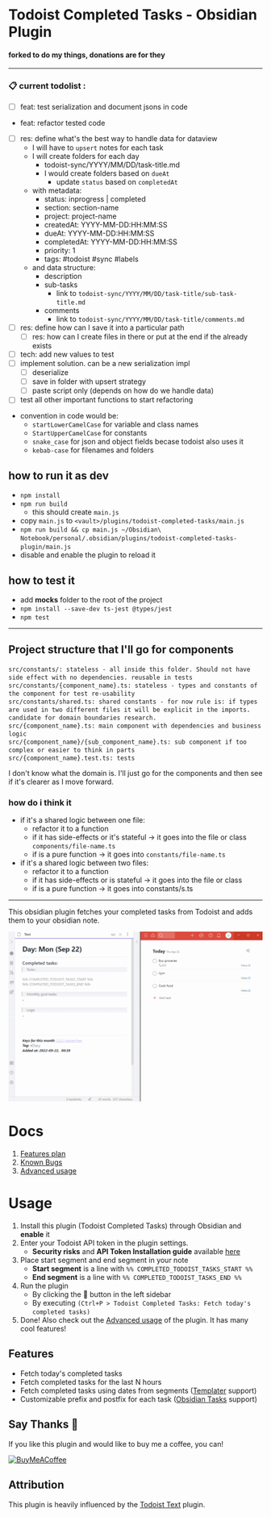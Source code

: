 # Todoist Completed Tasks - Obsidian Plugin
#### forked to do my things, donations are for they

---

### 📋 current todolist :
- [ ] feat: test serialization and document jsons in code
- feat: refactor tested code
- [ ] res: define what's the best way to handle data for dataview
    - I will have to `upsert` notes for each task
    - I will create folders for each day
        - todoist-sync/YYYY/MM/DD/task-title.md
        - I would create folders based on `dueAt`
            - update `status` based on `completedAt`
    - with metadata:
        - status: inprogress | completed
        - section: section-name
        - project: project-name
        - createdAt: YYYY-MM-DD:HH:MM:SS
        - dueAt: YYYY-MM-DD:HH:MM:SS
        - completedAt: YYYY-MM-DD:HH:MM:SS
        - priority: 1
        - tags: #todoist #sync #labels
    - and data structure:
        - description
        - sub-tasks
            - link to `todoist-sync/YYYY/MM/DD/task-title/sub-task-title.md`
        - comments
            - link to `todoist-sync/YYYY/MM/DD/task-title/comments.md`
- [ ] res: define how can I save it into a particular path
    - [ ] res: how can I create files in there or put at the end if the already exists
- [ ] tech: add new values to test
- [ ] implement solution. can be a new serialization impl
    - [ ] deserialize
    - [ ] save in folder with upsert strategy
    - [ ] paste script only (depends on how do we handle data) 
- [ ] test all other important functions to start refactoring
- convention in code would be: 
    - `startLowerCamelCase` for variable and class names
    - `StartUpperCamelCase` for constants
    - `snake_case` for json and object fields becase todoist also uses it
    - `kebab-case` for filenames and folders

## how to run it as dev
-  `npm install`
-  `npm run build`
    - this should create `main.js` 
- copy `main.js` to `<vault>/plugins/todoist-completed-tasks/main.js`
- `npm run build && cp main.js ~/Obsidian\ Notebook/personal/.obsidian/plugins/todoist-completed-tasks-plugin/main.js`
- disable and enable the plugin to reload it

## how to test it
- add __mocks__ folder to the root of the project
- `npm install --save-dev ts-jest @types/jest`
- `npm test`

---

## Project structure that I'll go for components
```
src/constants/: stateless - all inside this folder. Should not have side effect with no dependencies. reusable in tests
src/constants/{component_name}.ts: stateless - types and constants of the component for test re-usability
src/constants/shared.ts: shared constants - for now rule is: if types are used in two different files it will be explicit in the imports. candidate for domain boundaries research. 
src/{component_name}.ts: main component with dependencies and business logic
src/{component_name}/{sub_component_name}.ts: sub component if too complex or easier to think in parts
src/{component_name}.test.ts: tests
```

I don't know what the domain is. I'll just go for the components and then see if it's clearer as I move forward.
### how do i think it
- if it's a shared logic between one file:
    - refactor it to a function
    - if it has side-effects or it's stateful -> it goes into the file or class `components/file-name.ts`
    - if is a pure function -> it goes into `constants/file-name.ts`
- if it's a shared logic between two files:
    - refactor it to a function
    - if it has side-effects or is stateful -> it goes into the file or class
    - if is a pure function -> it goes into constants/s.ts


---

This obsidian plugin fetches your completed tasks from Todoist and adds them to your obsidian note.

![demo](https://raw.githubusercontent.com/Ledaryy/obsidian-todoist-completed-tasks/master/static/gif/plugin_preview_v1.2.0.gif)

# Docs

1. [Features plan](https://github.com/Ledaryy/obsidian-todoist-completed-tasks/blob/master/docs/FEATURES.md)
2. [Known Bugs](https://github.com/Ledaryy/obsidian-todoist-completed-tasks/blob/master/docs/KNOWN_BUGS.md)
3. [Advanced usage](https://github.com/Ledaryy/obsidian-todoist-completed-tasks/blob/master/docs/ADVANCED.md)

# Usage

1. Install this plugin (Todoist Completed Tasks) through Obsidian and **enable** it
2. Enter your Todoist API token in the plugin settings.
    - **Security risks** and **API Token Installation guide** available [here](https://github.com/Ledaryy/obsidian-todoist-completed-tasks/blob/master/docs/API_KEY_INSTALLATION.md)
3. Place start segment and end segment in your note
    - **Start segment** is a line with `%% COMPLETED_TODOIST_TASKS_START %%`
    - **End segment** is a line with `%% COMPLETED_TODOIST_TASKS_END %%`
4. Run the plugin
    - By clicking the 🔄 button in the left sidebar
    - By executing `(Ctrl+P > Todoist Completed Tasks: Fetch today's completed tasks)`
5. Done! Also check out the [Advanced usage](https://github.com/Ledaryy/obsidian-todoist-completed-tasks/blob/master/docs/ADVANCED.md) of the plugin. It has many cool features!

## Features

-   Fetch today's completed tasks
-   Fetch completed tasks for the last N hours
-   Fetch completed tasks using dates from segments ([Templater](https://github.com/SilentVoid13/Templater) support)
-   Customizable prefix and postfix for each task ([Obsidian Tasks](https://github.com/obsidian-tasks-group/obsidian-tasks) support)

## Say Thanks 🙏

If you like this plugin and would like to buy me a coffee, you can!

[<img src="https://cdn.buymeacoffee.com/buttons/v2/default-violet.png" alt="BuyMeACoffee" width="100">](https://www.buymeacoffee.com/ledaryy)

## Attribution

This plugin is heavily influenced by the [Todoist Text](https://github.com/wesmoncrief/obsidian-todoist-text) plugin.
